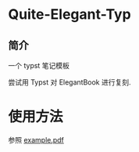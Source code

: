 # Quite-Elegant-Typ

## 简介
一个 typst 笔记模板

尝试用 Typst 对 ElegantBook 进行复刻.

# 使用方法
参照 [example.pdf](https://github.com/a31474/quite-elegant-typ/blob/master/example.pdf?raw=true)
